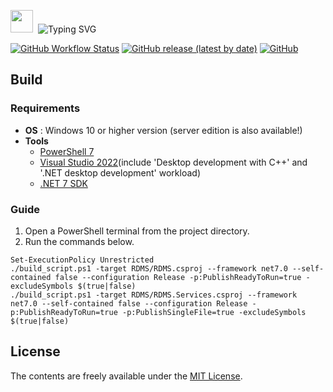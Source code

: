 <p>
    <p align="left" valign="middle">
        <img src="https://github.com/rdms-org/rdms-device-controller/blob/main/src/RDMS/Assets/RDMS.ico" width="36" height="36">
        &nbsp;<img src="https://readme-typing-svg.demolab.com?font=Outfit&weight=200&size=22&pause=3000&color=808080&vCenter=true&random=false&width=300&height=32&lines=RDMS+Device+Controller" alt="Typing SVG" />
    </p>
    <p align="left">
        <a target="_blank" href="https://github.com/rdms-org/rdms-device-controller/actions"><img alt="GitHub Workflow Status" src="https://img.shields.io/github/actions/workflow/status/rdms-org/rdms-device-controller/build.yml?branch=main"></a>
        <a target="_blank" href="https://github.com/rdms-org/rdms-device-controller/releases/latest"><img alt="GitHub release (latest by date)" src="https://img.shields.io/github/v/release/rdms-org/rdms-device-controller"></a>
        <a target="_blank" href="https://github.com/rdms-org/rdms-device-controller/blob/main/LICENSE"><img alt="GitHub" src="https://img.shields.io/github/license/rdms-org/rdms-device-controller"></a>
    </p>
</p>

## Build
### Requirements
 * __OS__ : Windows 10 or higher version (server edition is also available!)
 * __Tools__
   * [PowerShell 7](https://github.com/PowerShell/PowerShell)
   * [Visual Studio 2022](https://visualstudio.microsoft.com/)(include 'Desktop development with C++' and '.NET desktop development' workload)
   * [.NET 7 SDK](https://dotnet.microsoft.com/en-us/download)

### Guide
1. Open a PowerShell terminal from the project directory.
2. Run the commands below.
```pwsh
Set-ExecutionPolicy Unrestricted
./build_script.ps1 -target RDMS/RDMS.csproj --framework net7.0 --self-contained false --configuration Release -p:PublishReadyToRun=true -excludeSymbols $(true|false)
./build_script.ps1 -target RDMS/RDMS.Services.csproj --framework net7.0 --self-contained false --configuration Release -p:PublishReadyToRun=true -p:PublishSingleFile=true -excludeSymbols $(true|false)
```

## License
The contents are freely available under the [MIT License](http://opensource.org/licenses/MIT).
